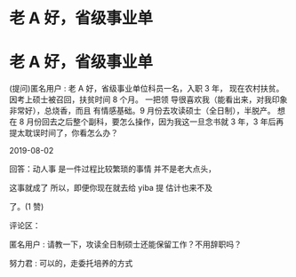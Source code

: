 # 老 A 好，省级事业单

# 老 A 好，省级事业单

(提问)匿名用户 : 老 A 好，省级事业单位科员一名，入职 3 年， 现在农村扶贫。因考上硕士被召回，扶贫时间 8 个月。 一把领 导很喜欢我（能看出来，对我印象非常好），总烧香，而且 有情感基础。9 月份去攻读硕士（全日制），半脱产。 想在 8 月份回去之后整个副科，要怎么操作，因为我这一旦念书就 3 年，3 年后再提太耽误时间了，你看怎么办？

2019-08-02

回答：动人事 是一件过程比较繁琐的事情 并不是老大点头，

这事就成了 所以，即便你现在就去给 yiba 提 估计也来不及

了。(1 赞)

评论区：

匿名用户 : 请教一下，攻读全日制硕士还能保留工作？不用辞职吗？

努力君 : 可以的，走委托培养的方式